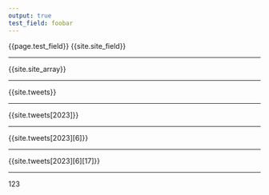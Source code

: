 ```yaml
---
output: true
test_field: foobar
---
```

{{page.test_field}}
{{site.site_field}}

---
{{site.site_array}}

---
{{site.tweets}}

---
{{site.tweets[2023]}}

---
{{site.tweets[2023][6]}}

---
{{site.tweets[2023][6][17]}}

---
123
